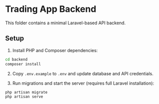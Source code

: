 # Trading App Backend

This folder contains a minimal Laravel-based API backend.

## Setup

1. Install PHP and Composer dependencies:

```bash
cd backend
composer install
```

2. Copy `.env.example` to `.env` and update database and API credentials.

3. Run migrations and start the server (requires full Laravel installation):

```bash
php artisan migrate
php artisan serve
```

